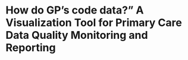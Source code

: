 # How do GP’s code data?” A Visualization Tool for Primary Care Data Quality Monitoring and Reporting
